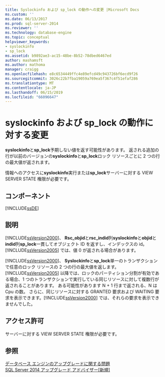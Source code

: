 ```yaml
---
title: Syslockinfo および sp_lock の動作への変更 |Microsoft Docs
ms.custom: ''
ms.date: 06/13/2017
ms.prod: sql-server-2014
ms.reviewer: ''
ms.technology: database-engine
ms.topic: conceptual
helpviewer_keywords:
- syslockinfo
- sp_lock
ms.assetid: b9892ae3-ac15-48be-8b52-78dbed6467ed
author: mashamsft
ms.author: mathoma
manager: craigg
ms.openlocfilehash: e8c6534449ffc4e89efcd49c943726bf6ecd9f26
ms.sourcegitcommit: 3026c22b7fba19059a769ea5f367c4f51efaf286
ms.translationtype: MT
ms.contentlocale: ja-JP
ms.lasthandoff: 06/15/2019
ms.locfileid: "66096647"
---
```

# <a name="changes-to-behavior-in-syslockinfo-and-splock"></a>syslockinfo および sp_lock の動作に対する変更
  **syslockinfo**と**sp_lock**予期しない値を返す可能性があります。 返される追加の行が以前のバージョンの**syslockinfo**と**sp_lock**ロック リソースごとに 2 つの行の最大値が返されます。  
  
 情報へのアクセスに**syslockinfo**実行または**sp_lock**サーバーに対する VIEW SERVER STATE 権限が必要です。  
  
## <a name="component"></a>コンポーネント  
 [!INCLUDE[ssDE](../../includes/ssde-md.md)]  
  
## <a name="description"></a>説明  
 [!INCLUDE[ssVersion2000](../../includes/ssversion2000-md.md)]、 **Rsc_objid**と**rsc_indid**列**syslockinfo**と**objid**と**indid**列**sp_lock**一貫してオブジェクト ID を返すし、インデックスの id。 [!INCLUDE[ssVersion2005](../../includes/ssversion2005-md.md)] では、値 0 が返される場合があります。  
  
 [!INCLUDE[ssVersion2000](../../includes/ssversion2000-md.md)]、 **Syslockinfo**と**sp_lock**単一のトランザクションで任意のロック リソースの 2 つの行の最大値を返します。 [!INCLUDE[ssVersion2005](../../includes/ssversion2005-md.md)] 以降では、ロックのパーティション分割が有効である場合、1 つのトランザクションで実行している同じリソースに対して複数行が返されることがあります。 ある可能性があります N + 1 行まで返される、N は Cpu の数。 さらに、同じリソースに対する GRANTED 要求および WAITING 要求を表示できます。[!INCLUDE[ssVersion2000](../../includes/ssversion2000-md.md)] では、それらの要求を表示できませんでした。  
  
## <a name="permissions"></a>アクセス許可  
 サーバーに対する VIEW SERVER STATE 権限が必要です。  
  
## <a name="see-also"></a>参照  
 [データベース エンジンのアップグレードに関する問題](../../../2014/sql-server/install/database-engine-upgrade-issues.md)   
 [SQL Server 2014 アップグレード アドバイザー&#91;新規&#93;](sql-server-2014-upgrade-advisor.md)  
  
  
